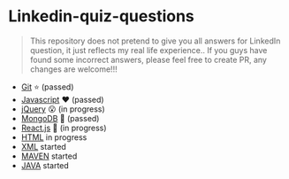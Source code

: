 # Linkedin-quiz-questions
> This repository does not pretend to give you all answers for LinkedIn question, it just reflects my real life experience.. If you guys have found some incorrect answers, please feel free to create PR, any changes are welcome!!!

* [Git](https://github.com/Ebazhanov/in-quiz-questions/blob/master/git/git-quiz.md) :star: (passed)
* [Javascript](https://github.com/Ebazhanov/in-quiz-questions/blob/master/javascript/javascript-quiz.md) :heart: (passed)
* [jQuery](https://github.com/Ebazhanov/in-quiz-questions/blob/master/jquery/jquery-quiz.md) :open_mouth: (in progress)
* [MongoDB](https://github.com/Ebazhanov/in-quiz-questions/blob/master/mongodb/mongodb-quiz.md) :green_heart: (passed)
* [React.js](https://github.com/Ebazhanov/in-quiz-questions/blob/master/react/reactjs-quiz.md) :rose: (in progress)
* [HTML](https://github.com/Ebazhanov/in-quiz-questions/blob/master/html/html-quiz.md) in progress
* [XML](https://github.com/Ebazhanov/in-quiz-questions/blob/master/xml/xml-quiz.md) started
* [MAVEN](https://github.com/Ebazhanov/in-quiz-questions/blob/master/maven/maven-quiz.md) started
* [JAVA](https://github.com/Ebazhanov/in-quiz-questions/blob/master/java/java-quiz.md) started
